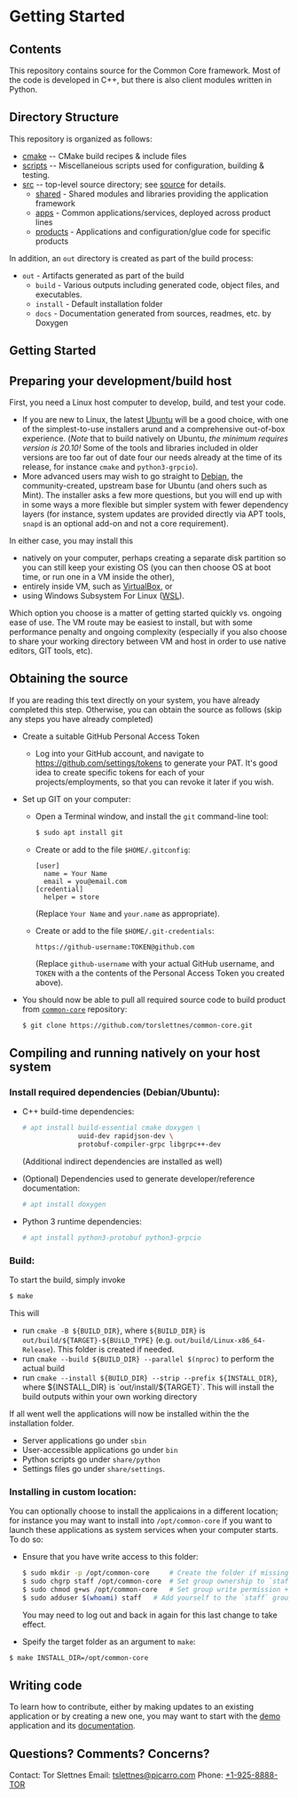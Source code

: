 Getting Started
===============

Contents
--------

This repository contains source for the Common Core framework. Most of the code is developed in C++, but there is also client modules written in Python.

Directory Structure
-------------------

This repository is organized as follows:

* [cmake](cmake) -- CMake build recipes & include files
* [scripts](scripts) -- Miscellaneious scripts used for configuration, building & testing.
* [src](src) -- top-level source directory; see [source](src/README.md) for details.
  * [shared](src/shared) - Shared modules and libraries providing the application framework
  * [apps](src/apps) - Common applications/services, deployed across product lines
  * [products](src/products) - Applications and configuration/glue code for specific products

In addition, an `out` directory is created as part of the build process:

* `out` - Artifacts generated as part of the build
  * `build` - Various outputs including generated code, object files, and executables.
  * `install` - Default installation folder
  * `docs` - Documentation generated from sources, readmes, etc. by Doxygen


Getting Started
---------------

## Preparing your development/build host

First, you need a Linux host computer to develop, build, and test your code.
* If you are new to Linux, the latest
  [Ubuntu](https://ubuntu.com/download/desktop) will be a good choice, with one
  of the simplest-to-use installers arund and a comprehensive out-of-box
  experience.  (*Note* that to build natively on Ubuntu, _the minimum requires
  version is 20.10!_ Some of the tools and libraries included in older versions
  are too far out of date four our needs already at the time of its release, for
  instance `cmake` and `python3-grpcio`).
* More advanced users may wish to go straight to
  [Debian](https://www.debian.org/), the community-created, upstream base for
  Ubuntu (and ohers such as Mint). The installer asks a few more questions, but
  you will end up with in some ways a more flexible but simpler system with
  fewer dependency layers (for instance, system updates are provided directly
  via APT tools, `snapd` is an optional add-on and not a core requirement).

In either case, you may install this
* natively on your computer, perhaps creating a separate disk partition so you
  can still keep your existing OS (you can then choose OS at boot time, or run
  one in a VM inside the other),
* entirely inside VM, such as [VirtualBox](https://www.virtualbox.org/), or
* using Windows Subsystem For Linux
  ([WSL](https://docs.microsoft.com/en-us/windows/wsl/)).

Which option you choose is a matter of getting started quickly vs. ongoing ease
of use.  The VM route may be easiest to install, but with some performance
penalty and ongoing complexity (especially if you also choose to share your
working directory between VM and host in order to use native editors, GIT tools,
etc).

## Obtaining the source

If you are reading this text directly on your system, you have already completed
this step. Otherwise, you can obtain the source as follows (skip any steps you
have already completed)

* Create a suitable GitHub Personal Access Token

  * Log into your GitHub account, and navigate to
    https://github.com/settings/tokens to generate your PAT. It's good idea to
    create specific tokens for each of your projects/employments, so that you
    can revoke it later if you wish.

* Set up GIT on your computer:
  * Open a Terminal window, and install the `git` command-line tool:

    ```bash
    $ sudo apt install git
    ```

  * Create or add to the file `$HOME/.gitconfig`:

    ```
    [user]
      name = Your Name
      email = you@email.com
    [credential]
      helper = store
    ```

    (Replace `Your Name` and `your.name` as appropriate).

  * Create or add to the file `$HOME/.git-credentials`:

    ```
    https://github-username:TOKEN@github.com
    ```

    (Replace `github-username` with your actual GitHub username, and `TOKEN`
    with a the contents of the Personal Access Token you created above).


* You should now be able to pull all required source code to build product from [`common-core`](https://github.com/torslettnes/common-core/) repository:

    ```bash
    $ git clone https://github.com/torslettnes/common-core.git
    ```


## Compiling and running natively on your host system

### Install required dependencies (Debian/Ubuntu):

* C++ build-time dependencies:

  ```bash
  # apt install build-essential cmake doxygen \
                uuid-dev rapidjson-dev \
                protobuf-compiler-grpc libgrpc++-dev
  ```

  (Additional indirect dependencies are installed as well)


* (Optional) Dependencies used to generate developer/reference documentation:

   ```bash
   # apt install doxygen
   ```


* Python 3 runtime dependencies:

  ```bash
  # apt install python3-protobuf python3-grpcio
  ```


### Build:

To start the build, simply invoke

  ```bash
  $ make
  ```

This will
  * run `cmake -B ${BUILD_DIR}`, where `${BUILD_DIR}` is `out/build/${TARGET}-${BUiLD_TYPE}` (e.g. `out/build/Linux-x86_64-Release`). This folder is created if needed.
  * run `cmake --build ${BUILD_DIR} --parallel $(nproc)` to perform the actual build
  * run `cmake --install ${BUILD_DIR} --strip --prefix ${INSTALL_DIR}`, where ${INSTALL_DIR} is `out/install/${TARGET}`.  This will install the build outputs within your own working directory


If all went well the applications will now be installed within the the installation folder.
  * Server applications go under `sbin`
  * User-accessible applications go under `bin`
  * Python scripts go under `share/python`
  * Settings files go under `share/settings`.


### Installing in custom location:

You can optionally choose to install the applicaions in a different location;
for instance you may want to install into `/opt/common-core` if you want to
launch these applications as system services when your computer starts.  To do
so:

 * Ensure that you have write access to this folder:

   ```bash
   $ sudo mkdir -p /opt/common-core     # Create the folder if missing
   $ sudo chgrp staff /opt/common-core  # Set group ownership to `staff`
   $ sudo chmod g+ws /opt/common-core   # Set group write permission + sticky bits
   $ sudo adduser $(whoami) staff   # Add yourself to the `staff` group
   ```
   You may need to log out and back in again for this last change to take effect.


 * Speify the target folder as an argument to `make`:

  ```bash
  $ make INSTALL_DIR=/opt/common-core
  ```



## Writing code

To learn how to contribute, either by making updates to an existing application or by creating a new one, you may want to start with the [demo](src/apps/demo) application and its [documentation](src/apps/demo/README.md).



Questions? Comments? Concerns?
------------------------------

Contact:
    Tor Slettnes 
    Email: [tslettnes@picarro.com](mailto:tslettnes@picarro.com) 
    Phone: [+1-925-8888-TOR](tel:+19258888867)
